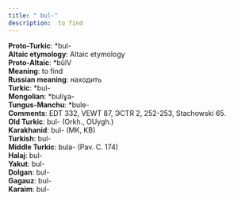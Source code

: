 ```yaml
---
title: " bul-"
description:  to find
---
```


<strong>Proto-Turkic</strong>:  *bul-<br>
<strong>Altaic etymology</strong>:  Altaic etymology<br>
<strong> Proto-Altaic</strong>:  *bŭlV<br>
<strong>Meaning</strong>:  to find<br>
<strong>Russian meaning</strong>:  находить<br>
<strong>Turkic</strong>:  *bul-<br>
<strong>Mongolian</strong>:  *buliɣa-<br>
<strong>Tungus-Manchu</strong>:  *bule-<br>
<strong>Comments</strong>:  EDT 332, VEWT 87, ЭСТЯ 2, 252-253, Stachowski 65.<br>
<strong>Old Turkic</strong>:  bul- (Orkh., OUygh.)<br>
<strong>Karakhanid</strong>:  bul- (MK, KB)<br>
<strong>Turkish</strong>:  bul-<br>
<strong>Middle Turkic</strong>:  bula- (Pav. C. 174)<br>
<strong>Halaj</strong>:  bul-<br>
<strong>Yakut</strong>:  bul-<br>
<strong>Dolgan</strong>:  bul-<br>
<strong>Gagauz</strong>:  bul-<br>
<strong>Karaim</strong>:  bul-<br>


